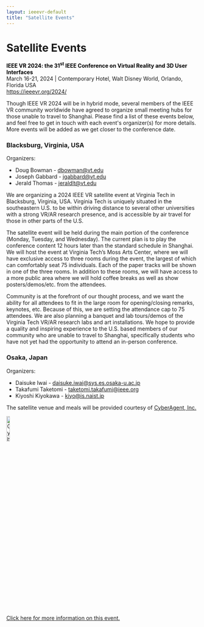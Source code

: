 ```yaml
---
layout: ieeevr-default
title: "Satellite Events"
---
```


<div>
    <h1>Satellite Events</h1>
    <p>
        <strong style="color: black">IEEE VR 2024: the 31<sup>st</sup> IEEE Conference on Virtual Reality and 3D User Interfaces </strong>
        <br>
        March 16-21, 2024 | Contemporary Hotel, Walt Disney World, Orlando, Florida USA
        <br>
        <a href="https://ieeevr.org/2024/">https://ieeevr.org/2024/</a>
    </p>
    <p>
        Though IEEE VR 2024 will be in hybrid mode, several members of the IEEE VR community worldwide have agreed to organize small meeting hubs for those unable to travel to Shanghai. Please find a list of these events below, and feel free to get in touch with each event's organizer(s) for more details. More events will be added as we get closer to the conference date.
    </p>
    <h3>Blacksburg, Virginia, USA</h3>
    <p>Organizers: </p>
    <ul>
    <li>Doug Bowman - <a href="mailto:dbowman@vt.edu?subject=IEEE VR 2024 Satellite Event - Virginia">dbowman@vt.edu</a> </li>
    <li>Joseph Gabbard - <a href="mailto:jgabbard@vt.edu?subject=IEEE VR 2024 Satellite Event - Virginia">jgabbard@vt.edu</a> </li>
    <li>Jerald Thomas - <a href="mailto:jeraldlt@vt.edu?subject=IEEE VR 2024 Satellite Event - Virginia">jeraldlt@vt.edu</a> </li>
    </ul>
    <p>We are organizing a 2024 IEEE VR satellite event at Virginia Tech in Blacksburg, Virginia, USA. Virginia Tech is uniquely situated in the southeastern U.S. to be within driving distance to several other universities with a strong VR/AR research presence, and is accessible by air travel for those in other parts of the U.S.</p>
    <p>The satellite event will be held during the main portion of the conference (Monday, Tuesday, and Wednesday). The current plan is to play the conference content 12 hours later than the standard schedule in Shanghai. We will host the event at Virginia Tech’s Moss Arts Center, where we will have exclusive access to three rooms during the event, the largest of which can comfortably seat 75 individuals. Each of the paper tracks will be shown in one of the three rooms. In addition to these rooms, we will have access to a more public area where we will hold coffee breaks as well as show posters/demos/etc. from the attendees.</p>
    <p>Community is at the forefront of our thought process, and we want the ability for all attendees to fit in the large room for opening/closing remarks, keynotes, etc. Because of this, we are setting the attendance cap to 75 attendees. We are also planning a banquet and lab tours/demos of the Virginia Tech VR/AR research labs and art installations. We hope to provide a quality and inspiring experience to the U.S. based members of our community who are unable to travel to Shanghai, specifically students who have not yet had the opportunity to attend an in-person conference.</p>
    <h3>Osaka, Japan</h3>
    <p>Organizers: </p>
    <ul>
    <li>Daisuke Iwai - <a href="mailto:daisuke.iwai@sys.es.osaka-u.ac.jp?subject=IEEE VR 2024 Satellite Event - Osaka">daisuke.iwai@sys.es.osaka-u.ac.jp</a> </li>
    <li>Takafumi Taketomi - <a href="mailto:taketomi.takafumi@ieee.org?subject=IEEE VR 2024 Satellite Event - Osaka">taketomi.takafumi@ieee.org</a> </li>
    <li>Kiyoshi Kiyokawa - <a href="mailto:kiyo@is.naist.jp?subject=IEEE VR 2024 Satellite Event - Osaka">kiyo@is.naist.jp</a> </li>
    </ul>
    <p>The satellite venue and meals will be provided courtesy of <a href="https://www.cyberagent.co.jp/en/">CyberAgent, Inc.</a></p>
    <a href="https://www.cyberagent.co.jp/en/"><img src="../../assets/images/attend/CyberAgent.png" alt="Cyber Agent" style="width: 13%"/></a>
    <p><a href="http://sigmr.vrsj.org/events/2024Mar.html">Click here for more information on this event.</a></p>
</div>

